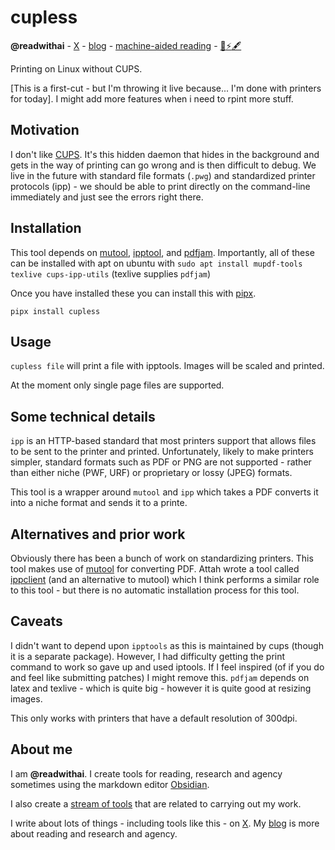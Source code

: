 # cupless
**@readwithai** - [X](https://x.com/readwithai) - [blog](https://readwithai.substack.com/) - [machine-aided reading](https://www.reddit.com/r/machineAidedReading/) - [📖](https://readwithai.substack.com/p/what-is-reading-broadly-defined
)[⚡️](https://readwithai.substack.com/s/technical-miscellany)[🖋️](https://readwithai.substack.com/p/note-taking-with-obsidian-much-of)

Printing on Linux without CUPS.

[This is a first-cut - but I'm throwing it live because... I'm done with printers for today]. I might add more features when i need to rpint more stuff.

## Motivation
I don't like [CUPS](https://openprinting.github.io/cups/). It's this hidden daemon that hides in the background and gets in the way of printing can go wrong and is then difficult to debug. We live in the future with standard file formats (`.pwg`) and standardized printer protocols (ipp) - we should be able to print directly on the command-line immediately and just see the errors right there.

## Installation
This tool depends on [mutool](https://www.mankier.com/1/mutool), [ipptool](https://www.cups.org/doc/man-ipptool.html), and [pdfjam](https://github.com/pdfjam/pdfjam). Importantly, all of these can be installed with apt on ubuntu with `sudo apt install mupdf-tools texlive cups-ipp-utils` (texlive supplies `pdfjam`)

Once you have installed these you can install this with  [pipx](https://github.com/pypa/pipx).

```
pipx install cupless
```

## Usage
`cupless file` will print a file with ipptools. Images will be scaled and printed.

At the moment only single page files are supported.

## Some technical details
`ipp` is an HTTP-based standard that most printers support that allows files to be sent to the printer and printed. Unfortunately, likely to make printers simpler, standard formats such as PDF or PNG are not supported - rather than either niche (PWF, URF) or proprietary or lossy (JPEG) formats.

This tool is a wrapper around `mutool` and `ipp` which takes a PDF converts it into a niche format and sends it to a printe.

## Alternatives and prior work
Obviously there has been a bunch of work on standardizing printers. This tool makes use of [mutool](https://www.mankier.com/1/mutool) for converting PDF. Attah wrote a tool called [ippclient](https://github.com/attah/ppm2pwg) (and an alternative to mutool) which I think performs a similar role to this tool - but there is no automatic installation process for this tool.

## Caveats
I didn't want to depend upon `ipptools` as this is maintained by cups (though it is a separate package). However, I had difficulty getting the print command to work so gave up and used iptools. If I feel inspired (of if you do and feel like submitting patches) I might remove this. `pdfjam` depends on latex and texlive - which is quite big - however it is quite good at resizing images.

This only works with printers that have a default resolution of 300dpi.

## About me
I am **@readwithai**. I create tools for reading, research and agency sometimes using the markdown editor [Obsidian](https://readwithai.substack.com/p/what-exactly-is-obsidian).

I also create a [stream of tools](https://readwithai.substack.com/p/my-productivity-tools) that are related to carrying out my work.

I write about lots of things - including tools like this - on [X](https://x.com/readwithai).
My [blog](https://readwithai.substack.com/) is more about reading and research and agency.

